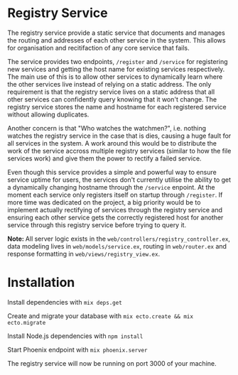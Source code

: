 # Registry Service

The registry service provide a static service that documents and manages the routing and addresses of each other service in the system. This allows for organisation and recitifaction of any core service that fails.

The service provides two endpoints, `/register` and `/service` for registering new services and getting the host name for existing services respectively. The main use of this is to allow other services to dynamically learn where the other services live instead of relying on a static address. The only requirement is that the registry service lives on a static address that all other services can confidently query knowing that it won't change. The registry service stores the name and hostname for each registered service without allowing duplicates.

Another concern is that "Who watches the watchmen?", i.e. nothing watches the registry service in the case that is dies, causing a huge fault for all services in the system. A work around this would be to distribute the work of the service accross multiple registry services (similar to how the file services work) and give them the power to rectify a failed service.

Even though this service provides a simple and powerful way to ensure service uptime for users, the services don't currently utilise the ability to get a dynamically changing hostname through the `/service` enpoint. At the moment each service only registers itself on startup through `/register`. If more time was dedicated on the project, a big priority would be to implement actually rectifying of services through the registry service and ensuring each other service gets the correctly registered host for another service through this registry service before trying to query it.

<b>Note: </b>All server logic exists in the `web/controllers/registry_controller.ex`, data modeling lives in `web/models/service.ex`, routing in `web/router.ex` and response formatting in `web/views/registry_view.ex`.

# Installation
Install dependencies with `mix deps.get`

Create and migrate your database with `mix ecto.create && mix ecto.migrate`
 
Install Node.js dependencies with `npm install`

Start Phoenix endpoint with `mix phoenix.server`

The registry service will now be running on port 3000 of your machine.

